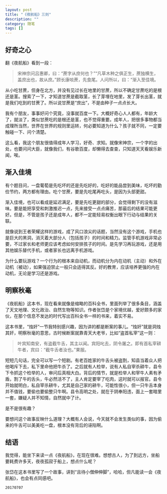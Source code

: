 ```yaml
---
layout: post
title: "《夜航船》三则"
description: ""
category: 随笔
tags: []
---
```


## 好奇之心

翻《夜航船》看到一段：

> 宋神宗问吕惠卿，曰：“蔗字从庶何也？”“凡草木种之俱正生，蔗独横生，盖庶出也，故从庶。”顾长康啖蔗，先食尾。人问所以，曰：“渐入至佳境。

从小吃甘蔗，但身在北方，并没有见过长在地里的甘蔗，所以不确定甘蔗吃的是根还是茎。搜索了一下，才知道甘蔗是截取茎，长了芽埋在地里，发了芽长出茎，就是我们吃到的甘蔗了。所以说甘蔗是“庶出”，不是由种子一点点长大。

我有个朋友，事事好问个究竟，没事就百度一下。大概好奇心人人都有，年龄大了，就淡了，类似甘蔗吃的是根还是茎，也不觉得重要。成年人，把很多事物都当成理所当然，世界在世界的规则里运转，何必要知道为什么？孩子就不同，一定要触碰一下、问个清楚。

这么看，我这个朋友很值得成年人学习，好奇、求知。就像宋神宗，一个字的出处，也要问问大臣，就像我们，有谷歌百度，却懒得去查查，只知道天天看娱乐新闻，唉。

## 渐入佳境


有个题目问，一盘葡萄是先吃坏的还是先吃好的，吃好的能品尝到美味，吃坏的勤俭节约，两方都有理由。吃个甘蔗，要是先吃尾再吃头，是因为头部更甜。

渐入佳境，也可以看成是延迟满足，要是先吃更甜的部分，会觉得剩下的没有滋味。要是能把享受和刺激推迟一点，先来接受一点点痛苦，那最后的结果可能更好。但是，不管是孩子还是成年人，都不一定能轻易权衡出眼下行动与结果的关联。

就像说到王者荣耀这样的游戏，成了风口浪尖的话题，当然没有这个游戏，手机也是巨大的黑洞，消灭着大部分人（包括孩子）的时间和精力。监管手机游戏非常必要，不过家长和老师更应该考虑如何安排孩子的时间。是先学习再玩游戏，还是用其他娱乐替代手机，或者家长也远离手机游戏。

为什么要玩游戏？一个行为的根本来自动机，而动机分为内在动机（主动）和外在动机（被动），如果强迫禁止一般只会适得其反。好的教育，应该培养更强的内在动机，无论是学习还是游戏。

## 明察秋毫

《夜航船》这本书，现在看来就像是缩略的百科全书，里面列举了很多条目，涵盖了天文地理、文化政治、自然生物等知识。作者张岱是个家境优越，爱好颇多的家伙，在那个信息不发达的时代写出百科全书一样的书来，着实不易。

这本书里，“烛奸”一节我特别感兴趣，因为讲的都是断案的事儿。“烛奸”就是洞烛其奸，明察秋毫的意思，古时候断案就靠青天大老爷，比如“盗首私宰”这一则：

> 叶宾知南安，有盗截牛舌，其主以闻。宾阳叱去，阴令屠之。即有首私宰耕牛者，宾曰：“截牛舌者汝也。”果服。

短短几句话，完全可以写一个短剧。有老百姓家的牛舌头被盗割，知县当着众人把他喝斥下去，私下里命他把牛杀了。之后就有人检举，说有人私自宰杀耕牛，县令下令抓这个检举的人，审问后真相大白。背后的情节，就是检举人和宰牛人素有矛盾，割了牛的舌头，牛必然活不了，主人肯定要宰了吃肉，这时就可以报官。县令开始就明白，私自宰杀耕牛，尤其是自己家的耕牛，可能性很小，但一只牛舌本身并不值钱，要偷也要偷整只牛啊。县令高明之处，就在于阴奉阳违，面上一套暗里一套，嫌疑人并不知情，自然就中了计。

是不是很有趣？

要想问这个故事反映什么道理？大概有人会说，今天就不会发生类似的事，因为偷来的牛舌可以美美吃一盘，根本没有背后的诬陷啊。

## 结语

我觉得，能坐下来读一点《夜航船》，在现在很难。想想古人，为了到远方，坐船要耗费许多天，夜夜孤寂于船上，想点什么呢？

张岱在这本书里写了一个故事，讲到“且待小僧伸伸脚”，哈哈，但凡能读一会《夜航船》，也会有点同感吧。

`20170707`